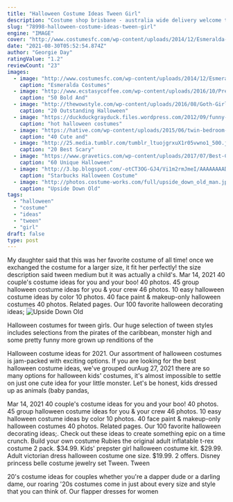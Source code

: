```yaml
---
title: "Halloween Costume Ideas Tween Girl"
description: "Costume shop brisbane - australia wide delivery welcome to disguises, brisbane largest costume shop since 1983. With a huge range of fancy dress costumes we have everything you could possibly"
slug: "78998-halloween-costume-ideas-tween-girl"
engine: "IMAGE"
cover: "http://www.costumesfc.com/wp-content/uploads/2014/12/Esmeralda-Gypsy-Costume.jpg"
date: "2021-08-30T05:52:54.874Z"
author: "Georgie Day"
ratingValue: "1.2"
reviewCount: "23"
images:
  - image: "http://www.costumesfc.com/wp-content/uploads/2014/12/Esmeralda-Gypsy-Costume.jpg"
    caption: "Esmeralda Costumes"
  - image: "http://www.ecstasycoffee.com/wp-content/uploads/2016/10/Pretty-Little-Liars-Halloween-Costume-Girl-Group.jpg"
    caption: "50 Bold And"
  - image: "http://thewowstyle.com/wp-content/uploads/2016/08/Goth-Girl-Halloween-Costumes-For-Teens.jpg"
    caption: "20 Outstanding Halloween"
  - image: "https://duckduckgrayduck.files.wordpress.com/2012/09/funny-halloween-costume-idea.jpg"
    caption: "hot halloween costumes"
  - image: "https://hative.com/wp-content/uploads/2015/06/twin-bedroom-ideas-for-girls/25-twin-bedroom-ideas-for-girls.jpg"
    caption: "40 Cute and"
  - image: "http://25.media.tumblr.com/tumblr_ltuojgrxuX1r05vwno1_500.jpg"
    caption: "20 Best Scary"
  - image: "https://www.gravetics.com/wp-content/uploads/2017/07/Best-Couples-Halloween-Costumes.jpg"
    caption: "60 Unique Halloween"
  - image: "http://3.bp.blogspot.com/-otCT3OG-GJ4/Vi1m2rmJmeI/AAAAAAAADnM/LDyPoieMq3o/s1600/DSC_0064%2B1.jpg"
    caption: "Starbucks Halloween Costume"
  - image: "http://photos.costume-works.com/full/upside_down_old_man.jpg"
    caption: "Upside Down Old"
tags:
  - "halloween"
  - "costume"
  - "ideas"
  - "tween"
  - "girl"
draft: false
type: post
---
```


My daughter said that this was her favorite costume of all time! once we exchanged the costume for a larger size, it fit her perfectly! the size description said tween medium but it was actually a child's. Mar 14, 2021 40 couple's costume ideas for you and your boo! 40 photos. 45 group halloween costume ideas for you & your crew 46 photos. 10 easy halloween costume ideas by color 10 photos. 40 face paint & makeup-only halloween costumes 40 photos. Related pages. Our 100 favorite halloween decorating ideas;
![Upside Down Old](http://photos.costume-works.com/full/upside_down_old_man.jpg "Upside Down Old")

Halloween costumes for tween girls. Our huge selection of tween styles includes selections from the pirates of the caribbean, monster high and some pretty funny more grown up renditions of the
<!--inArticleAds-->

<!--galleryOne-->

Halloween costume ideas for 2021. Our assortment of halloween costumes is jam-packed with exciting options. If you are looking for the best halloween costume ideas, we've grouped ourAug 27, 2021 there are so many options for halloween kids' costumes, it's almost impossible to settle on just one cute idea for your little monster. Let's be honest, kids dressed up as animals (baby pandas,
<!--inArticleAds-->

<!--galleryTwo-->

Mar 14, 2021 40 couple's costume ideas for you and your boo! 40 photos. 45 group halloween costume ideas for you & your crew 46 photos. 10 easy halloween costume ideas by color 10 photos. 40 face paint & makeup-only halloween costumes 40 photos. Related pages. Our 100 favorite halloween decorating ideas;. Check out these ideas to create something epic on a time crunch. Build your own costume  Rubies the original adult inflatable t-rex costume 2 pack. $34.99. Kids' prepster girl halloween costume kit. $29.99. Adult victorian dress halloween costume one size. $19.99. 2 offers. Disney princess belle costume jewelry set Tween. Tween
<!--galleryThree-->

20's costume ideas for couples whether you're a dapper dude or a darling dame, our roaring '20s costumes come in just about every size and style that you can think of. Our flapper dresses for women